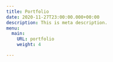 ```yaml
---
title: Portfolio
date: 2020-11-27T23:00:00.000+00:00
description: This is meta description.
menu:
  main:
    URL: portfolio
    weight: 4

---
```

